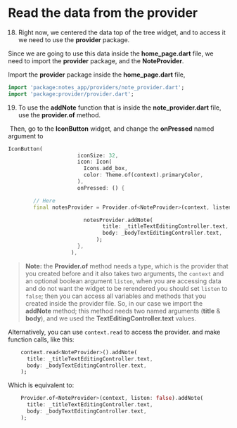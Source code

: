 # Read the data from the provider

18. Right now, we centered the data top of the tree widget, and to access it we need to use the **provider** package.

Since we are going to use this data inside the **home_page.dart** file, we need to import the **provider** package, and the **NoteProvider**.

Import the **provider** package inside the **home_page.dart** file,

```dart
import 'package:notes_app/providers/note_provider.dart';
import 'package:provider/provider.dart';
```

19. To use the **addNote** function that is inside the **note_provider.dart** file, use the **provider.of** method.

​ Then, go to the **IconButton** widget, and change the **onPressed** named argument to

```dart
IconButton(
                      iconSize: 32,
                      icon: Icon(
                        Icons.add_box,
                        color: Theme.of(context).primaryColor,
                      ),
                      onPressed: () {

		// Here
        final notesProvider = Provider.of<NoteProvider>(context, listen: false);

                        notesProvider.addNote(
                              title: _titleTextEditingController.text,
                              body: _bodyTextEditingController.text,
                            );
                      },
                    ),
```

> **Note:** the **Provider.of** method needs a type, which is the provider that you created before and it also takes two arguments, the `context` and an optional boolean argument `listen`, when you are accessing data and do not want the widget to be rerendered you should set `listen` to `false`; then you can access all variables and methods that you created inside the provider file. So, in our case we import the **addNote** method; this method needs two named arguments (**title** & **body**), and we used the **TextEditingController.text** values.

Alternatively, you can use `context.read` to access the provider. and make function calls, like this:

```dart
    context.read<NoteProvider>().addNote(
      title: _titleTextEditingController.text,
      body: _bodyTextEditingController.text,
    );
```

Which is equivalent to:

```dart
    Provider.of<NoteProvider>(context, listen: false).addNote(
      title: _titleTextEditingController.text,
      body: _bodyTextEditingController.text,
    );
```
